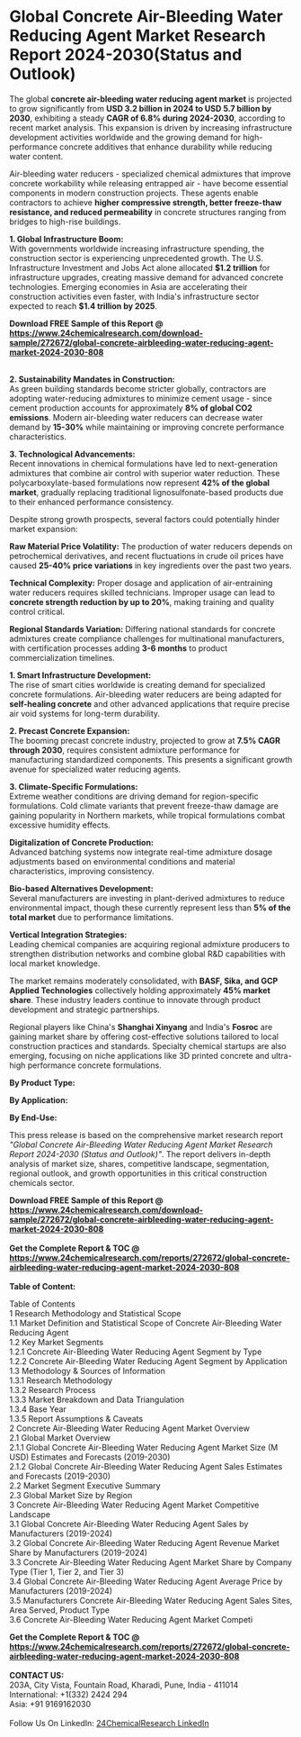 <h1>Global Concrete Air-Bleeding Water Reducing Agent Market Research Report 2024-2030(Status and Outlook)</h1><p>The global <strong>concrete air-bleeding water reducing agent market</strong> is projected to grow significantly from <strong>USD 3.2 billion in 2024 to USD 5.7 billion by 2030</strong>, exhibiting a steady <strong>CAGR of 6.8% during 2024-2030</strong>, according to recent market analysis. This expansion is driven by increasing infrastructure development activities worldwide and the growing demand for high-performance concrete additives that enhance durability while reducing water content.</p><p>Air-bleeding water reducers - specialized chemical admixtures that improve concrete workability while releasing entrapped air - have become essential components in modern construction projects. These agents enable contractors to achieve <strong>higher compressive strength, better freeze-thaw resistance, and reduced permeability</strong> in concrete structures ranging from bridges to high-rise buildings.</p><p><strong>1. Global Infrastructure Boom:</strong><br>
With governments worldwide increasing infrastructure spending, the construction sector is experiencing unprecedented growth. The U.S. Infrastructure Investment and Jobs Act alone allocated <strong>$1.2 trillion</strong> for infrastructure upgrades, creating massive demand for advanced concrete technologies. Emerging economies in Asia are accelerating their construction activities even faster, with India's infrastructure sector expected to reach <strong>$1.4 trillion by 2025</strong>.</p><div><b>Download FREE Sample of this Report @ 
            <a href="https://www.24chemicalresearch.com/download-sample/272672/global-concrete-airbleeding-water-reducing-agent-market-2024-2030-808">
            https://www.24chemicalresearch.com/download-sample/272672/global-concrete-airbleeding-water-reducing-agent-market-2024-2030-808</a></b></div><br><p><strong>2. Sustainability Mandates in Construction:</strong><br>
As green building standards become stricter globally, contractors are adopting water-reducing admixtures to minimize cement usage - since cement production accounts for approximately <strong>8% of global CO2 emissions</strong>. Modern air-bleeding water reducers can decrease water demand by <strong>15-30%</strong> while maintaining or improving concrete performance characteristics.</p><p><strong>3. Technological Advancements:</strong><br>
Recent innovations in chemical formulations have led to next-generation admixtures that combine air control with superior water reduction. These polycarboxylate-based formulations now represent <strong>42% of the global market</strong>, gradually replacing traditional lignosulfonate-based products due to their enhanced performance consistency.</p><p>Despite strong growth prospects, several factors could potentially hinder market expansion:</p><p><strong>Raw Material Price Volatility:</strong> The production of water reducers depends on petrochemical derivatives, and recent fluctuations in crude oil prices have caused <strong>25-40% price variations</strong> in key ingredients over the past two years.</p><p><strong>Technical Complexity:</strong> Proper dosage and application of air-entraining water reducers requires skilled technicians. Improper usage can lead to <strong>concrete strength reduction by up to 20%</strong>, making training and quality control critical.</p><p><strong>Regional Standards Variation:</strong> Differing national standards for concrete admixtures create compliance challenges for multinational manufacturers, with certification processes adding <strong>3-6 months</strong> to product commercialization timelines.</p><p><strong>1. Smart Infrastructure Development:</strong><br>
The rise of smart cities worldwide is creating demand for specialized concrete formulations. Air-bleeding water reducers are being adapted for <strong>self-healing concrete</strong> and other advanced applications that require precise air void systems for long-term durability.</p><p><strong>2. Precast Concrete Expansion:</strong><br>
The booming precast concrete industry, projected to grow at <strong>7.5% CAGR through 2030</strong>, requires consistent admixture performance for manufacturing standardized components. This presents a significant growth avenue for specialized water reducing agents.</p><p><strong>3. Climate-Specific Formulations:</strong><br>
Extreme weather conditions are driving demand for region-specific formulations. Cold climate variants that prevent freeze-thaw damage are gaining popularity in Northern markets, while tropical formulations combat excessive humidity effects.</p><p><strong>Digitalization of Concrete Production:</strong><br>
    Advanced batching systems now integrate real-time admixture dosage adjustments based on environmental conditions and material characteristics, improving consistency.</p><p><strong>Bio-based Alternatives Development:</strong><br>
    Several manufacturers are investing in plant-derived admixtures to reduce environmental impact, though these currently represent less than <strong>5% of the total market</strong> due to performance limitations.</p><p><strong>Vertical Integration Strategies:</strong><br>
    Leading chemical companies are acquiring regional admixture producers to strengthen distribution networks and combine global R&amp;D capabilities with local market knowledge.</p><p>The market remains moderately consolidated, with <strong>BASF, Sika, and GCP Applied Technologies</strong> collectively holding approximately <strong>45% market share</strong>. These industry leaders continue to innovate through product development and strategic partnerships.</p><p>Regional players like China's <strong>Shanghai Xinyang</strong> and India's <strong>Fosroc</strong> are gaining market share by offering cost-effective solutions tailored to local construction practices and standards. Specialty chemical startups are also emerging, focusing on niche applications like 3D printed concrete and ultra-high performance concrete formulations.</p><p><strong>By Product Type:</strong></p><p><strong>By Application:</strong></p><p><strong>By End-Use:</strong></p><p>This press release is based on the comprehensive market research report <em>"Global Concrete Air-Bleeding Water Reducing Agent Market Research Report 2024-2030 (Status and Outlook)"</em>. The report delivers in-depth analysis of market size, shares, competitive landscape, segmentation, regional outlook, and growth opportunities in this critical construction chemicals sector.</p><div><b>Download FREE Sample of this Report @ 
            <a href="https://www.24chemicalresearch.com/download-sample/272672/global-concrete-airbleeding-water-reducing-agent-market-2024-2030-808">
            https://www.24chemicalresearch.com/download-sample/272672/global-concrete-airbleeding-water-reducing-agent-market-2024-2030-808</a></b></div><br><div><b>Get the Complete Report & TOC @ 
            <a href="https://www.24chemicalresearch.com/reports/272672/global-concrete-airbleeding-water-reducing-agent-market-2024-2030-808">
            https://www.24chemicalresearch.com/reports/272672/global-concrete-airbleeding-water-reducing-agent-market-2024-2030-808</a></b></div><br>
            <b>Table of Content:</b><p>Table of Contents<br />
1 Research Methodology and Statistical Scope<br />
1.1 Market Definition and Statistical Scope of Concrete Air-Bleeding Water Reducing Agent<br />
1.2 Key Market Segments<br />
1.2.1 Concrete Air-Bleeding Water Reducing Agent Segment by Type<br />
1.2.2 Concrete Air-Bleeding Water Reducing Agent Segment by Application<br />
1.3 Methodology & Sources of Information<br />
1.3.1 Research Methodology<br />
1.3.2 Research Process<br />
1.3.3 Market Breakdown and Data Triangulation<br />
1.3.4 Base Year<br />
1.3.5 Report Assumptions & Caveats<br />
2 Concrete Air-Bleeding Water Reducing Agent Market Overview<br />
2.1 Global Market Overview<br />
2.1.1 Global Concrete Air-Bleeding Water Reducing Agent Market Size (M USD) Estimates and Forecasts (2019-2030)<br />
2.1.2 Global Concrete Air-Bleeding Water Reducing Agent Sales Estimates and Forecasts (2019-2030)<br />
2.2 Market Segment Executive Summary<br />
2.3 Global Market Size by Region<br />
3 Concrete Air-Bleeding Water Reducing Agent Market Competitive Landscape<br />
3.1 Global Concrete Air-Bleeding Water Reducing Agent Sales by Manufacturers (2019-2024)<br />
3.2 Global Concrete Air-Bleeding Water Reducing Agent Revenue Market Share by Manufacturers (2019-2024)<br />
3.3 Concrete Air-Bleeding Water Reducing Agent Market Share by Company Type (Tier 1, Tier 2, and Tier 3)<br />
3.4 Global Concrete Air-Bleeding Water Reducing Agent Average Price by Manufacturers (2019-2024)<br />
3.5 Manufacturers Concrete Air-Bleeding Water Reducing Agent Sales Sites, Area Served, Product Type<br />
3.6 Concrete Air-Bleeding Water Reducing Agent Market Competi</p><div><b>Get the Complete Report & TOC @ 
            <a href="https://www.24chemicalresearch.com/reports/272672/global-concrete-airbleeding-water-reducing-agent-market-2024-2030-808">
            https://www.24chemicalresearch.com/reports/272672/global-concrete-airbleeding-water-reducing-agent-market-2024-2030-808</a></b></div><br><b>CONTACT US:</b><br>
            203A, City Vista, Fountain Road, Kharadi, Pune, India - 411014<br>
            International: +1(332) 2424 294<br>
            Asia: +91 9169162030 <br><br>
            Follow Us On LinkedIn: <a href="https://www.linkedin.com/company/24chemicalresearch/">24ChemicalResearch LinkedIn</a>